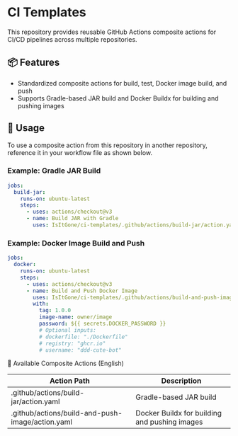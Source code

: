 # CI Templates

This repository provides reusable GitHub Actions composite actions for CI/CD pipelines across multiple repositories.

## 📦 Features

- Standardized composite actions for build, test, Docker image build, and push
- Supports Gradle-based JAR build and Docker Buildx for building and pushing images

## 🚀 Usage

To use a composite action from this repository in another repository, reference it in your workflow file as shown below.

### Example: Gradle JAR Build

```yaml
jobs:
  build-jar:
    runs-on: ubuntu-latest
    steps:
      - uses: actions/checkout@v3
      - name: Build JAR with Gradle
        uses: IsItGone/ci-templates/.github/actions/build-jar/action.yaml
```

### Example: Docker Image Build and Push
```yaml
jobs:
  docker:
    runs-on: ubuntu-latest
    steps:
      - uses: actions/checkout@v3
      - name: Build and Push Docker Image
        uses: IsItGone/ci-templates/.github/actions/build-and-push-image/action.yaml
        with:
          tag: 1.0.0
          image-name: owner/image
          password: ${{ secrets.DOCKER_PASSWORD }}
          # Optional inputs:
          # dockerfile: "./Dockerfile"
          # registry: "ghcr.io"
          # username: "ddd-cute-bot"
```

📁 Available Composite Actions (English)

| Action Path                                      | Description                                        |
| ------------------------------------------------ | -------------------------------------------------- |
| .github/actions/build-jar/action.yaml            | Gradle-based JAR build                             |
| .github/actions/build-and-push-image/action.yaml | Docker Buildx for building and pushing images      |

